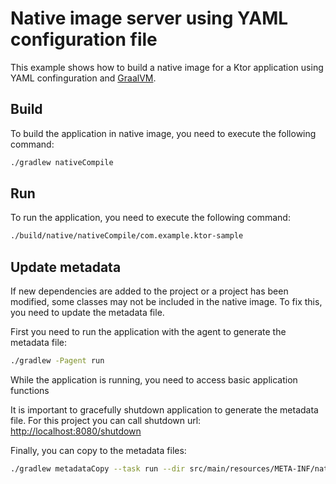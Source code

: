 # Native image server using YAML configuration file

This example shows how to build a native image for a Ktor application using YAML confinguration and [GraalVM](https://ktor.io/docs/graalvm.html).

## Build

To build the application in native image, you need to execute the following command:

```bash
./gradlew nativeCompile
```

## Run

To run the application, you need to execute the following command:

```bash
./build/native/nativeCompile/com.example.ktor-sample
```

## Update metadata

If new dependencies are added to the project or a project has been modified, some classes may not be included in
the native image. To fix this, you need to update the metadata file.

First you need to run the application with the agent to generate the metadata file:

```bash
./gradlew -Pagent run
```

While the application is running, you need to access basic application functions

It is important to gracefully shutdown application to generate the metadata file. For this project you can call shutdown
url: [http://localhost:8080/shutdown](http://localhost:8080/shutdown)

Finally, you can copy to the metadata files:
```bash
./gradlew metadataCopy --task run --dir src/main/resources/META-INF/native-image
```
